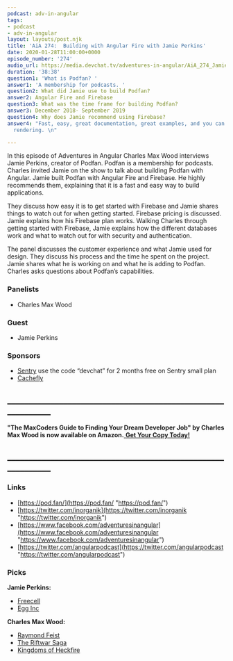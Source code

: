 ```yaml
---
podcast: adv-in-angular
tags:
- podcast
- adv-in-angular
layout: layouts/post.njk
title: 'AiA 274:  Building with Angular Fire with Jamie Perkins'
date: 2020-01-28T11:00:00+0000
episode_number: '274'
audio_url: https://media.devchat.tv/adventures-in-angular/AiA_274_Jamie_Perkins.mp3
duration: '38:38'
question1: 'What is Podfan? '
answer1: 'A membership for podcasts. '
question2: What did Jamie use to build Podfan?
answer2: Angular Fire and Firebase
question3: What was the time frame for building Podfan?
answer3: December 2018- September 2019
question4: Why does Jamie recommend using Firebase?
answer4: "Fast, easy, great documentation, great examples, and you can do server-side
  rendering. \n"

---
```

In this episode of Adventures in Angular Charles Max Wood interviews Jamie Perkins, creator of Podfan. Podfan is a membership for podcasts. Charles invited Jamie on the show to talk about building Podfan with Angular. Jamie built Podfan with Angular Fire and Firebase. He highly recommends them, explaining that it is a fast and easy way to build applications.

They discuss how easy it is to get started with Firebase and Jamie shares things to watch out for when getting started. Firebase pricing is discussed. Jamie explains how his Firebase plan works. Walking Charles through getting started with Firebase, Jamie explains how the different databases work and what to watch out for with security and authentication.

The panel discusses the customer experience and what Jamie used for design. They discuss his process and the time he spent on the project. Jamie shares what he is working on and what he is adding to Podfan. Charles asks questions about Podfan’s capabilities.

### **Panelists**

* Charles Max Wood

### **Guest**

* Jamie Perkins

### **Sponsors**

* [Sentry](http://sentry.io/) use the code “devchat” for 2 months free on Sentry small plan
* [Cachefly](https://www.cachefly.com/)

## **____________________________________________________________**

**"The MaxCoders Guide to Finding Your Dream Developer Job" by Charles Max Wood is now available on Amazon.**[ **Get Your Copy Today!**](https://www.amazon.com/gp/product/B081MBL5C9/ref=as_li_ss_tl?ie=UTF8&linkCode=sl1&tag=devchattv-20&linkId=9d61363241636e2546ef46abba198746&language=en_US)

## **____________________________________________________________**

### **Links**

* [https://pod.fan/](https://pod.fan/ "https://pod.fan/")
* [https://twitter.com/inorganik](https://twitter.com/inorganik "https://twitter.com/inorganik")
* [https://www.facebook.com/adventuresinangular](https://www.facebook.com/adventuresinangular "https://www.facebook.com/adventuresinangular")
* [https://twitter.com/angularpodcast](https://twitter.com/angularpodcast "https://twitter.com/angularpodcast")

### **Picks**

**Jamie Perkins:**

* [Freecell](https://play.google.com/store/apps/details?id=com.iversoft.freecell&hl=en_US)
* [Egg Inc](https://play.google.com/store/apps/details?id=com.auxbrain.egginc&hl=en_US)

**Charles Max Wood:**

* [Raymond Feist](https://amzn.to/2N3L4Ai)
* [The Riftwar Saga](http://www.crydee.com/raymond-feist/book-series/the-riftwar-saga)
* [Kingdoms of Heckfire](https://kingdomsofheckfire.com/invite/582093710)